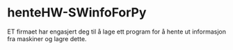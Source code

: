 # henteHW-SWinfoForPy
ET firmaet  har engasjert deg til å lage ett program for å hente ut  informasjon fra maskiner og lagre dette.   
